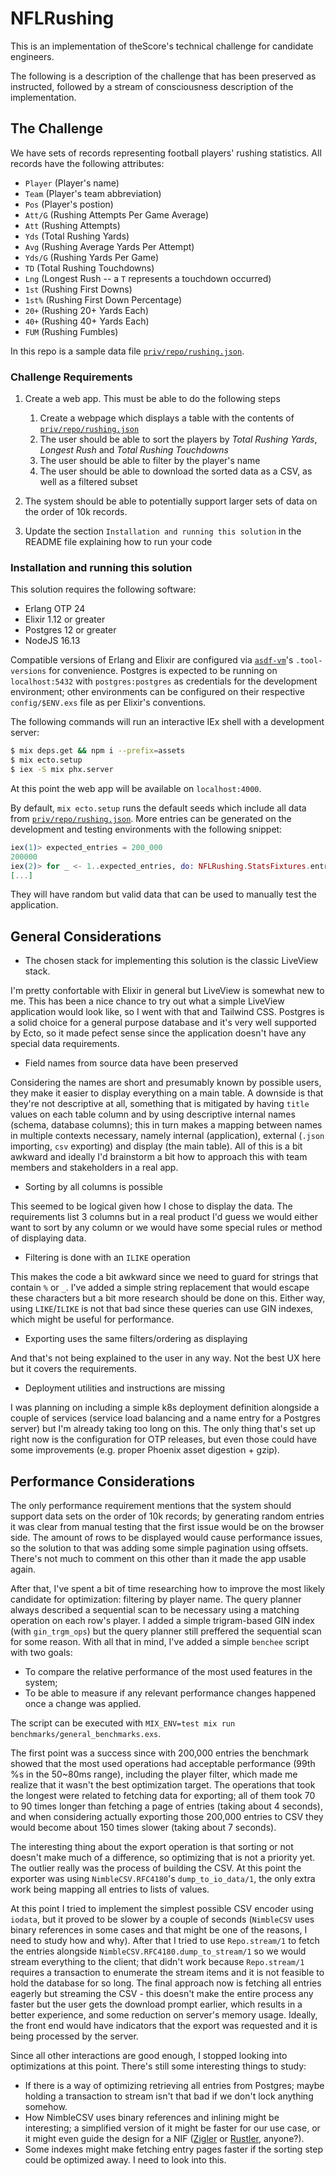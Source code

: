 # NFLRushing

This is an implementation of theScore's technical challenge for candidate engineers.

The following is a description of the challenge that has been preserved as instructed, followed by a stream of consciousness description of the implementation.

## The Challenge

We have sets of records representing football players' rushing statistics. All records have the following attributes:
* `Player` (Player's name)
* `Team` (Player's team abbreviation)
* `Pos` (Player's postion)
* `Att/G` (Rushing Attempts Per Game Average)
* `Att` (Rushing Attempts)
* `Yds` (Total Rushing Yards)
* `Avg` (Rushing Average Yards Per Attempt)
* `Yds/G` (Rushing Yards Per Game)
* `TD` (Total Rushing Touchdowns)
* `Lng` (Longest Rush -- a `T` represents a touchdown occurred)
* `1st` (Rushing First Downs)
* `1st%` (Rushing First Down Percentage)
* `20+` (Rushing 20+ Yards Each)
* `40+` (Rushing 40+ Yards Each)
* `FUM` (Rushing Fumbles)

In this repo is a sample data file [`priv/repo/rushing.json`](/priv/repo/rushing.json).

### Challenge Requirements

1. Create a web app. This must be able to do the following steps
    1. Create a webpage which displays a table with the contents of [`priv/repo/rushing.json`](/priv/repo/rushing.json)
    2. The user should be able to sort the players by _Total Rushing Yards_, _Longest Rush_ and _Total Rushing Touchdowns_
    3. The user should be able to filter by the player's name
    4. The user should be able to download the sorted data as a CSV, as well as a filtered subset

2. The system should be able to potentially support larger sets of data on the order of 10k records.

3. Update the section `Installation and running this solution` in the README file explaining how to run your code

### Installation and running this solution

This solution requires the following software:

- Erlang OTP 24
- Elixir 1.12 or greater
- Postgres 12 or greater
- NodeJS 16.13

Compatible versions of Erlang and Elixir are configured via [`asdf-vm`](https://github.com/asdf-vm/asdf)'s `.tool-versions` for convenience.
Postgres is expected to be running on `localhost:5432` with `postgres:postgres` as credentials for the development environment; other environments can be configured on their respective `config/$ENV.exs` file as per Elixir's conventions.

The following commands will run an interactive IEx shell with a development server:
```sh
$ mix deps.get && npm i --prefix=assets
$ mix ecto.setup
$ iex -S mix phx.server
```

At this point the web app will be available on `localhost:4000`.

By default, `mix ecto.setup` runs the default seeds which include all data from [`priv/repo/rushing.json`](/priv/repo/rushing.json).
More entries can be generated on the development and testing environments with the following snippet:

```elixir
iex(1)> expected_entries = 200_000
200000
iex(2)> for _ <- 1..expected_entries, do: NFLRushing.StatsFixtures.entry_fixture()
[...]
```

They will have random but valid data that can be used to manually test the application.

## General Considerations

- The chosen stack for implementing this solution is the classic LiveView stack.

I'm pretty confortable with Elixir in general but LiveView is somewhat new to me. This has been a nice chance to try out what a simple LiveView application would look like, so I went with that and Tailwind CSS. Postgres is a solid choice for a general purpose database and it's very well supported by Ecto, so it made pefect sense since the application doesn't have any special data requirements.

- Field names from source data have been preserved

Considering the names are short and presumably known by possible users, they make it easier to display everything on a main table. A downside is that they're not descriptive at all, something that is mitigated by having `title` values on each table column and by using descriptive internal names (schema, database columns); this in turn makes a mapping between names in multiple contexts necessary, namely internal (application), external (`.json` importing, `csv` exporting) and display (the main table). All of this is a bit awkward and ideally I'd brainstorm a bit how to approach this with team members and stakeholders in a real app.

- Sorting by all columns is possible

This seemed to be logical given how I chose to display the data. The requirements list 3 columns but in a real product I'd guess we would either want to sort by any column or we would have some special rules or method of displaying data.

- Filtering is done with an `ILIKE` operation

This makes the code a bit awkward since we need to guard for strings that contain `%` or `_`. I've added a simple string replacement that would escape these characters but a bit more research should be done on this. Either way, using `LIKE`/`ILIKE` is not that bad since these queries can use GIN indexes, which might be useful for performance.

- Exporting uses the same filters/ordering as displaying

And that's not being explained to the user in any way. Not the best UX here but it covers the requirements.

- Deployment utilities and instructions are missing

I was planning on including a simple k8s deployment definition alongside a couple of services (service load balancing and a name entry for a Postgres server) but I'm already taking too long on this. The only thing that's set up right now is the configuration for OTP releases, but even those could have some improvements (e.g. proper Phoenix asset digestion + gzip).

## Performance Considerations

The only performance requirement mentions that the system should support data sets on the order of 10k records; by generating random entries it was clear from manual testing that the first issue would be on the browser side. The amount of rows to be displayed would cause performance issues, so the solution to that was adding some simple pagination using offsets. There's not much to comment on this other than it made the app usable again.

After that, I've spent a bit of time researching how to improve the most likely candidate for optimization: filtering by player name. The query planner always described a sequential scan to be necessary using a matching operation on each row's player. I added a simple trigram-based GIN index (with `gin_trgm_ops`) but the query planner still preffered the sequential scan for some reason. With all that in mind, I've added a simple `benchee` script with two goals:

- To compare the relative performance of the most used features in the system;
- To be able to measure if any relevant performance changes happened once a change was applied.

The script can be executed with `MIX_ENV=test mix run benchmarks/general_benchmarks.exs`.

The first point was a success since with 200,000 entries the benchmark showed that the most used operations had acceptable performance (99th %s in the 50~80ms range), including the player filter, which made me realize that it wasn't the best optimization target. The operations that took the longest were related to fetching data for exporting; all of them took 70 to 90 times longer than fetching a page of entries (taking about 4 seconds), and when considering actually exporting those 200,000 entries to CSV they would become about 150 times slower (taking about 7 seconds).

The interesting thing about the export operation is that sorting or not doesn't make much of a difference, so optimizing that is not a priority yet. The outlier really was the process of building the CSV. At this point the exporter was using `NimbleCSV.RFC4180`'s `dump_to_io_data/1`, the only extra work being mapping all entries to lists of values.

At this point I tried to implement the simplest possible CSV encoder using `iodata`, but it proved to be slower by a couple of seconds (`NimbleCSV` uses binary references in some cases and that might be one of the reasons, I need to study how and why). After that I tried to use `Repo.stream/1` to fetch the entries alongside `NimbleCSV.RFC4180.dump_to_stream/1` so we would stream everything to the client; that didn't work because `Repo.stream/1` requires a transaction to enumerate the stream items and it is not feasible to hold the database for so long. The final approach now is fetching all entries eagerly but streaming the CSV - this doesn't make the entire process any faster but the user gets the download prompt earlier, which results in a better experience, and some reduction on server's memory usage. Ideally, the front end would have indicators that the export was requested and it is being processed by the server.

Since all other interactions are good enough, I stopped looking into optimizations at this point. There's still some interesting things to study:

- If there is a way of optimizing retrieving all entries from Postgres; maybe holding a transaction to stream isn't that bad if we don't lock anything somehow.
- How NimbleCSV uses binary references and inlining might be interesting; a simplified version of it might be faster for our use case, or it might even guide the design for a NIF ([Zigler](https://hex.pm/packages/zigler) or [Rustler](https://hex.pm/packages/rustler), anyone?).
- Some indexes might make fetching entry pages faster if the sorting step could be optimized away. I need to look into this.
